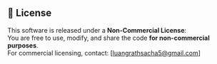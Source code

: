 ## 📄 License

This software is released under a **Non-Commercial License**:  
You are free to use, modify, and share the code **for non-commercial purposes**.  
For commercial licensing, contact: [luangrathsacha5@gmail.com]
